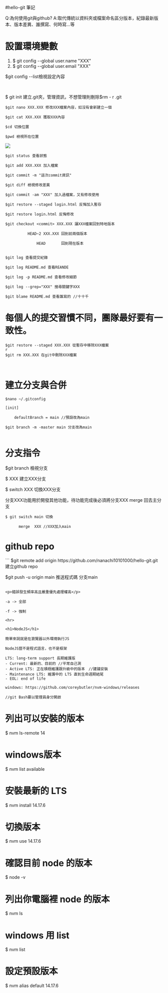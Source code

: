 #hello-git 筆記

Q:為何使用git與github? A:取代傳統以資料夾或檔案命名區分版本，紀錄最新版本、版本差異、誰撰寫、何時寫...等

<h1>設置環境變數</h1>
<ol>
<li>$ git config --global user.name "XXX"</li>
<li>$ git config --global user.email "XXX"</li>
</ol>

$git config --list檢視設定內容

<br>

$ git init 建立.git夾，管理資訊，不想管理則刪除$rm - r .git

```
$git nano XXX.XXX 修改XXX檔案內容，如沒有會新建立一個

$git cat XXX.XXX 獲取XXX內容

$cd 切換位置

$pwd 檢視所在位置
```

<img src="https://i.imgur.com/iYbhwu4.png">

```
$git status 查看狀態

$git add XXX.XXX 加入檔案

$git commit -m "這次commit資訊"

$git diff 檢視修改差異

$git commit -am "XXX" 加入過檔案，又有修改使用

$git restore --staged login.html 反悔加入暫存

$git restore login.html 反悔修改

$git checkout <commit> XXX.XXX 讓XXX檔案回到特地版本

	      HEAD~2 XXX.XXX 回到前兩個版本

              HEAD	     回到現在版本


```

```
$git log 查看提交紀錄

$git log README.md 查看REANDE

$git log -p README.md 查看修改細節

$git log --grep="XXX" 搜尋關鍵字XXX

$git blame README.md 查看誰寫的 //十十千

```

<h1>每個人的提交習慣不同，團隊最好要有一致性。</h1>


```
$git restore --staged XXX.XXX 從暫存中移除XXX檔案
r
$git rm XXX.XXX 在git中刪除XXX檔案

 
```

<h1>建立分支與合併</h1>

```
$nano ~/.gitconfig 

[init]

	defaultBranch = main //預設改為main

$git branch -m -master main 分支改為main


```

<h1>分支指令</h1>

$git branch 檢視分支

$	    XXX 建立XXX分支

$    switch  XXX 切換XXX分支




分支XXX功能用於開發其他功能，待功能完成後必須將分支XXX merge 回去主分支

```
$ git switch main 切換

      merge  XXX //XXX加入main
```

<h1>github repo</h1>
```
$git remote add origin https://github.com/nanachi10101000/hello-git.git 建立github repo

$git push -u origin main 推送程式碼 分支main
```

<p>錯誤發生頻率高且嚴重優先處理權高</p>

-a -> 全部

-f -> 強制

<hr>

<h1>NodeJS</h1>

簡單來說就是在瀏覽器以外環境執行JS

NodeJS暨不是程式語言，也不是框架

LTS: long-term support 長期維護版
- Current: 最新的、目前的 //平常自己測
- Active LTS: 正在積極維護跟升級中的版本　//建議安裝
- Maintenance LTS: 維護中的 LTS 直到生命週期結尾
- EOL: end of life

windows: https://github.com/coreybutler/nvm-windows/releases

//git Bash要以管理員身分開啟

```
# 列出可以安裝的版本
$ nvm ls-remote 14
# windows版本
$ nvm list available

# 安裝最新的 LTS
$ nvm install 14.17.6

# 切換版本
$ nvm use 14.17.6

# 確認目前 node 的版本
$ node -v

# 列出你電腦裡 node 的版本
$ nvm ls
# windows 用 list
$ nvm list

# 設定預設版本
$ nvm alias default 14.17.6
```

